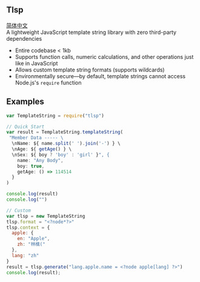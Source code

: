 ## Tlsp  
[简体中文](https://github.com/Love-Kogasa/tlsp/blob/main/README-ZH.md)  
A lightweight JavaScript template string library with zero third-party dependencies  
* Entire codebase < 1kb  
* Supports function calls, numeric calculations, and other operations just like in JavaScript  
* Allows custom template string formats (supports wildcards)  
* Environmentally secure—by default, template strings cannot access Node.js's `require` function  

## Examples  
```js  
var TemplateString = require("tlsp")  

// Quick Start  
var result = TemplateString.templateString(  
 "Member Data ----- \  
  \nName: ${ name.split(' ').join('-') } \  
  \nAge: ${ getAge() } \  
  \nSex: ${ boy ? 'boy' : 'girl' }", {  
    name: "Any Body",  
    boy: true,  
    getAge: () => 114514  
  }  
)  

console.log(result)  
console.log("")  

// Custom  
var tlsp = new TemplateString  
tlsp.format = "<?node*?>"  
tlsp.context = {  
  apple: {  
    en: "Apple",  
    zh: "林檎("  
  },  
  lang: "zh"  
}  
result = tlsp.generate("lang.apple.name = <?node apple[lang] ?>")  
console.log(result);  
```